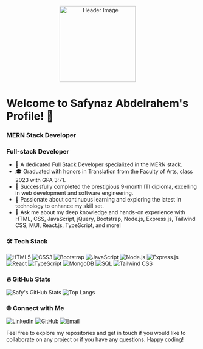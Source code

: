 <p align="center">
  <img src="https://media.giphy.com/media/13HgwGsXF0aiGY/giphy.gif" alt="Header Image" width="200" style="vertical-align: middle;"/>
  <span style="display: inline-block; vertical-align: middle; text-align: left; margin-left: 20px;">
    <h1>Welcome to Safynaz Abdelrahem's Profile! 👋</h1>
    <h3>MERN Stack Developer</h3>
  </span>
</p>


### Full-stack Developer

- 🌟 A dedicated Full Stack Developer specialized in the MERN stack.
- 🎓 Graduated with honors in Translation from the Faculty of Arts, class 2023 with GPA 3:71.
- 📜 Successfully completed the prestigious 9-month ITI diploma, excelling in web development and software engineering.
- 🚀 Passionate about continuous learning and exploring the latest in technology to enhance my skill set.
- 💬 Ask me about my deep knowledge and hands-on experience with HTML, CSS, JavaScript, jQuery, Bootstrap, Node.js, Express.js, Tailwind CSS, MUI, React.js, TypeScript, and more!

### 🛠️ Tech Stack

![HTML5](https://img.shields.io/badge/-HTML5-E34F26?style=flat&logo=html5&logoColor=white)
![CSS3](https://img.shields.io/badge/-CSS3-1572B6?style=flat&logo=css3&logoColor=white)
![Bootstrap](https://img.shields.io/badge/-Bootstrap-563D7C?style=flat&logo=bootstrap&logoColor=white)
![JavaScript](https://img.shields.io/badge/-JavaScript-F7DF1E?style=flat&logo=javascript&logoColor=black)
![Node.js](https://img.shields.io/badge/-Node.js-339933?style=flat&logo=node.js&logoColor=white)
![Express.js](https://img.shields.io/badge/-Express.js-000000?style=flat&logo=express&logoColor=white)
![React](https://img.shields.io/badge/-React-61DAFB?style=flat&logo=react&logoColor=black)
![TypeScript](https://img.shields.io/badge/-TypeScript-007ACC?style=flat&logo=typescript&logoColor=white)
![MongoDB](https://img.shields.io/badge/-MongoDB-47A248?style=flat&logo=mongodb&logoColor=white)
![SQL](https://img.shields.io/badge/-SQL-4479A1?style=flat&logo=sql&logoColor=white)
![Tailwind CSS](https://img.shields.io/badge/-Tailwind%20CSS-38B2AC?style=flat&logo=tailwind-css&logoColor=white)

### 🔥 GitHub Stats

![Safy's GitHub Stats](https://github-readme-stats.vercel.app/api?username=safyabdelrahem&show_icons=true&theme=radical)
![Top Langs](https://github-readme-stats.vercel.app/api/top-langs/?username=safyabdelrahem&layout=compact&theme=radical)

### 🌐 Connect with Me

[![LinkedIn](https://img.shields.io/badge/-LinkedIn-0077B5?style=flat&logo=linkedin&logoColor=white)](https://linkedin.com/in/safyabdelrahem)
[![GitHub](https://img.shields.io/badge/-GitHub-181717?style=flat&logo=github&logoColor=white)](https://github.com/safyabdelrahem)
[![Email](https://img.shields.io/badge/Email-D14836?style=flat&logo=gmail&logoColor=white)](mailto:safynazabdelraheem@gmail.com)

Feel free to explore my repositories and get in touch if you would like to collaborate on any project or if you have any questions. Happy coding!
